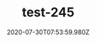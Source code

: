 ---
title: test-245
date: 2020-07-30T07:53:59.980Z
banner_subcontent: asdfsf
category: Case studies
focus: Support for leaders, colleagues and staff
role: Health or wellbeing lead
organisation_size: Micro (<10 employees)
industry: Energy & Utilities
content: Lorem ipsum dolor sit amet, consectetur adipiscing elit, sed do eiusmod tempor incididunt ut labore et dolore magna aliqua. Ut enim ad minim veniam, quis nostrud exercitation ullamco laboris nisi ut aliquip ex ea commodo consequat. Duis aute irure dolor in reprehenderit in voluptate velit esse cillum dolore eu fugiat nulla pariatur. Excepteur sint occaecat cupidatat non proident, sunt in culpa qui officia deserunt mollit anim id est laborum.
---